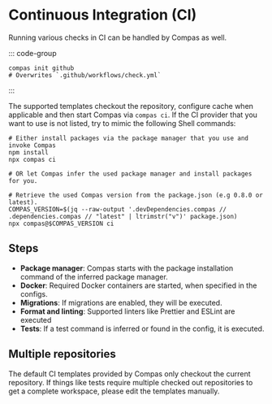 # Continuous Integration (CI)

Running various checks in CI can be handled by Compas as well.

::: code-group

```shell [GitHub]
compas init github
# Overwrites `.github/workflows/check.yml`
```

:::

The supported templates checkout the repository, configure cache when applicable and then
start Compas via `compas ci`. If the CI provider that you want to use is not listed, try
to mimic the following Shell commands:

```shell
# Either install packages via the package manager that you use and invoke Compas
npm install
npx compas ci

# OR let Compas infer the used package manager and install packages for you.

# Retrieve the used Compas version from the package.json (e.g 0.8.0 or latest).
COMPAS_VERSION=$(jq --raw-output '.devDependencies.compas // .dependencies.compas // "latest" | ltrimstr("v")' package.json)
npx compas@$COMPAS_VERSION ci
```

## Steps

- **Package manager**: Compas starts with the package installation command of the inferred
  package manager.
- **Docker**: Required Docker containers are started, when specified in the configs.
- **Migrations**: If migrations are enabled, they will be executed.
- **Format and linting**: Supported linters like Prettier and ESLint are executed
- **Tests**: If a test command is inferred or found in the config, it is executed.

## Multiple repositories

The default CI templates provided by Compas only checkout the current repository. If
things like tests require multiple checked out repositories to get a complete workspace,
please edit the templates manually.
